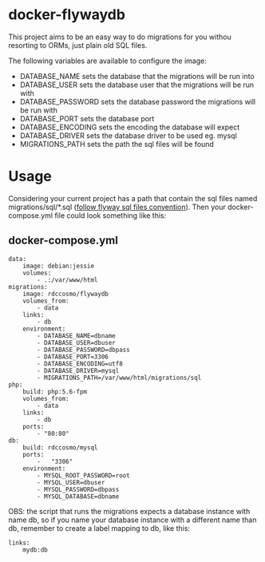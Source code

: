 # docker-flywaydb

This project aims to be an easy way to do migrations for you withou resorting to ORMs, just 
plain old SQL files.

The following variables are available to configure the image:

* DATABASE_NAME sets the database that the migrations will be run into
* DATABASE_USER sets the database user that the migrations will be run with
* DATABASE_PASSWORD sets the database password the migrations will be run with
* DATABASE_PORT sets the database port
* DATABASE_ENCODING sets the encoding the database will expect
* DATABASE_DRIVER sets the database driver to be used eg. mysql
* MIGRATIONS_PATH sets the path the sql files will be found     

# Usage

Considering your current project has a path that contain the sql files named migrations/sql/*.sql ([follow flyway 
sql files convention](http://flywaydb.org/documentation/migration/sql.html)). Then
your docker-compose.yml file could look something like this:

## docker-compose.yml
```
data:
    image: debian:jessie
    volumes:
        - .:/var/www/html
migrations:
    image: rdccosmo/flywaydb
    volumes_from:
        - data
    links:
        - db
    environment:
        - DATABASE_NAME=dbname
        - DATABASE_USER=dbuser
        - DATABASE_PASSWORD=dbpass
        - DATABASE_PORT=3306
        - DATABASE_ENCODING=utf8
        - DATABASE_DRIVER=mysql
        - MIGRATIONS_PATH=/var/www/html/migrations/sql
php:
    build: php:5.6-fpm
    volumes_from:
        - data
    links:
        - db
    ports:
        - "80:80"
db:
    build: rdccosmo/mysql
    ports:
        -   "3306"
    environment:
        - MYSQL_ROOT_PASSWORD=root
        - MYSQL_USER=dbuser
        - MYSQL_PASSWORD=dbpass
        - MYSQL_DATABASE=dbname
```

OBS: the script that runs the migrations expects a database instance with name db, so if you name your database instance with a different name than db, remember to create a label mapping to db, like this:
```
links:
    mydb:db
```

